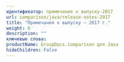 ```yaml
---
идентификатор: примечания к выпуску-2017
url: comparison/java/release-notes-2017
title: "Примечания к выпуску — 2017 г."
weight: 6
description: ""
ключевые слова:
productName: GroupDocs.Comparison для Java
hideChildren: False
---
```


